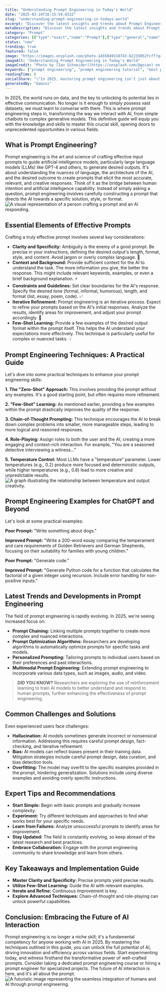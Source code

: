 ```yaml
---
title: "Understanding Prompt Engineering in Today's World"
date: "2025-03-24T16:15:59.032Z"
slug: "understanding-prompt-engineering-in-todays-world"
excerpt: "Discover the latest insights and trends about Prompt Engineering. This comprehensive guide covers everything you need to know about Prompt Engineering in 2025."
metaDescription: "Discover the latest insights and trends about Prompt Engineering. This comprehensive guide covers everything you need to know about Prompt Engineering in 2..."
category: "Prompt"
categories: [{"type":"exact","name":"Prompt"},{"type":"general","name":"Artificial Intelligence"},{"type":"medium","name":"Large Language Models"},{"type":"specific","name":"Model Optimization"},{"type":"niche","name":"Few-Shot Learning"}]
status: "new"
trending: true
featured: false
image: "https://images.unsplash.com/photo-1455849318743-b2233052fcff?q=85&w=1200&fit=max&fm=webp&auto=compress"
imageAlt: "Understanding Prompt Engineering in Today's World"
imageCredit: "Photo by [Ian Schneider](https://unsplash.com/@goian) on Unsplash"
keywords: ["prompt engineering", "prompt engineering tutorial", "best prompt engineering techniques", "learn prompt engineering", "prompt engineering examples", "how to write effective prompts", "prompt engineering for chatgpt", "prompt engineering course", "hire prompt engineer", "prompt engineering services"]
readingTime: 6
socialShare: "\"In 2025, mastering prompt engineering isn't just about talking to AI; it's about unlocking its creative potential and shaping the future of innovation.\""
generatedBy: "Gemini"
---
```




In 2025, the world runs on data, and the key to unlocking its potential lies in effective communication.  No longer is it enough to simply possess vast datasets; we must learn to *converse* with them. This is where prompt engineering steps in, transforming the way we interact with AI, from simple chatbots to complex generative models. This definitive guide will equip you with the knowledge and skills to master this crucial skill, opening doors to unprecedented opportunities in various fields.

## What is Prompt Engineering?

Prompt engineering is the art and science of crafting effective input prompts to guide artificial intelligence models, particularly large language models (LLMs) like GPT-4 and others, to generate desired outputs.  It's about understanding the nuances of language, the architecture of the AI, and the desired outcome to create prompts that elicit the most accurate, relevant, and creative responses. Think of it as the bridge between human intention and artificial intelligence capability.  Instead of simply asking a question, prompt engineering involves carefully constructing a prompt that directs the AI towards a specific solution, style, or format. ![A visual representation of a person crafting a prompt and an AI responding.](https://images.unsplash.com/photo-1451187580459-43490279c0fa?q=85&w=1200&fit=max&fm=webp&auto=compress)

## Essential Elements of Effective Prompts

Crafting a truly effective prompt involves several key considerations:

* **Clarity and Specificity:**  Ambiguity is the enemy of a good prompt. Be precise in your instructions, defining the desired output's length, format, style, and content.  Avoid jargon or overly complex language. 🔑
* **Context and Background:** Provide sufficient context for the AI to understand the task.  The more information you give, the better the response.  This might include relevant keywords, examples, or even a brief background explanation. ⚡
* **Constraints and Guidelines:**  Set clear boundaries for the AI's response.  Specify the desired tone (formal, informal, humorous), length, and format (list, essay, poem, code). ✅
* **Iterative Refinement:**  Prompt engineering is an iterative process.  Expect to refine your prompts based on the AI's initial responses.  Analyze the results, identify areas for improvement, and adjust your prompt accordingly. 🔄
* **Few-Shot Learning:**  Provide a few examples of the desired output format within the prompt itself. This helps the AI understand your expectations more effectively.  This technique is particularly useful for complex or nuanced tasks. 💡

## Prompt Engineering Techniques: A Practical Guide

Let's dive into some practical techniques to enhance your prompt engineering skills:

**1. The "Zero-Shot" Approach:**  This involves providing the prompt without any examples.  It's a good starting point, but often requires more refinement.

**2. "Few-Shot" Learning:** As mentioned earlier, providing a few examples within the prompt drastically improves the quality of the response.

**3. Chain-of-Thought Prompting:** This technique encourages the AI to break down complex problems into smaller, more manageable steps, leading to more logical and reasoned responses.

**4. Role-Playing:**  Assign roles to both the user and the AI, creating a more engaging and context-rich interaction. For example, "You are a seasoned detective interviewing a witness..."

**5. Temperature Control:**  Most LLMs have a "temperature" parameter.  Lower temperatures (e.g., 0.2) produce more focused and deterministic outputs, while higher temperatures (e.g., 0.8) lead to more creative and unpredictable results. ![A graph illustrating the relationship between temperature and output creativity.](https://images.unsplash.com/photo-1484417894907-623942c8ee29?q=85&w=1200&fit=max&fm=webp&auto=compress)

## Prompt Engineering Examples for ChatGPT and Beyond

Let's look at some practical examples:

**Poor Prompt:** "Write something about dogs."

**Improved Prompt:** "Write a 200-word essay comparing the temperament and care requirements of Golden Retrievers and German Shepherds, focusing on their suitability for families with young children."

**Poor Prompt:** "Generate code."

**Improved Prompt:** "Generate Python code for a function that calculates the factorial of a given integer using recursion. Include error handling for non-positive inputs."

## Latest Trends and Developments in Prompt Engineering

The field of prompt engineering is rapidly evolving.  In 2025, we're seeing increased focus on:

* **Prompt Chaining:**  Linking multiple prompts together to create more complex and nuanced interactions.
* **Prompt Optimization Algorithms:**  Researchers are developing algorithms to automatically optimize prompts for specific tasks and models.
* **Personalized Prompting:**  Tailoring prompts to individual users based on their preferences and past interactions.
* **Multimodal Prompt Engineering:**  Extending prompt engineering to incorporate various data types, such as images, audio, and video.

> **DID YOU KNOW?**  Researchers are exploring the use of reinforcement learning to train AI models to better understand and respond to human prompts, further enhancing the effectiveness of prompt engineering.

## Common Challenges and Solutions

Even experienced users face challenges:

* **Hallucination:**  AI models sometimes generate incorrect or nonsensical information.  Addressing this requires careful prompt design, fact-checking, and iterative refinement.
* **Bias:**  AI models can reflect biases present in their training data.  Mitigation strategies include careful prompt design, data curation, and bias detection tools.
* **Overfitting:**  The model may overfit to the specific examples provided in the prompt, hindering generalization.  Solutions include using diverse examples and avoiding overly specific instructions.

## Expert Tips and Recommendations

* **Start Simple:**  Begin with basic prompts and gradually increase complexity.
* **Experiment:**  Try different techniques and approaches to find what works best for your specific needs.
* **Learn from Failures:**  Analyze unsuccessful prompts to identify areas for improvement.
* **Stay Updated:**  The field is constantly evolving, so keep abreast of the latest research and best practices.
* **Embrace Collaboration:**  Engage with the prompt engineering community to share knowledge and learn from others.

## Key Takeaways and Implementation Guide

* **Master Clarity and Specificity:**  Precise prompts yield precise results.
* **Utilize Few-Shot Learning:**  Guide the AI with relevant examples.
* **Iterate and Refine:**  Continuous improvement is key.
* **Explore Advanced Techniques:**  Chain-of-thought and role-playing can unlock powerful capabilities.

## Conclusion: Embracing the Future of AI Interaction

Prompt engineering is no longer a niche skill; it's a fundamental competency for anyone working with AI in 2025. By mastering the techniques outlined in this guide, you can unlock the full potential of AI, driving innovation and efficiency across various fields.  Start experimenting today, and witness firsthand the transformative power of well-crafted prompts.  Consider taking a dedicated prompt engineering course or hiring a prompt engineer for specialized projects.  The future of AI interaction is here, and it's all about the prompt. ![A futuristic image representing the seamless integration of humans and AI through prompt engineering.](https://images.unsplash.com/photo-1517976487492-5750f3195933?q=85&w=1200&fit=max&fm=webp&auto=compress)




